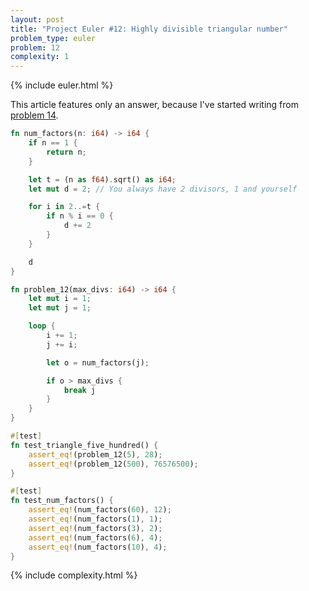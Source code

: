 ```yaml
---
layout: post
title: "Project Euler #12: Highly divisible triangular number"
problem_type: euler
problem: 12
complexity: 1
---
```


{% include euler.html %}

This article features only an answer, because I've started writing from [problem 14](/2021/10/25/project-euler-14-longest-collatz-sequence.html).


```rust
fn num_factors(n: i64) -> i64 {
    if n == 1 {
        return n;
    }

    let t = (n as f64).sqrt() as i64;
    let mut d = 2; // You always have 2 divisors, 1 and yourself

    for i in 2..=t {
        if n % i == 0 {
            d += 2
        }
    }

    d
}

fn problem_12(max_divs: i64) -> i64 {
    let mut i = 1;
    let mut j = 1;

    loop {
        i += 1;
        j += i;

        let o = num_factors(j);

        if o > max_divs {
            break j
        }
    }
}

#[test]
fn test_triangle_five_hundred() {
    assert_eq!(problem_12(5), 28);
    assert_eq!(problem_12(500), 76576500);
}

#[test]
fn test_num_factors() {
    assert_eq!(num_factors(60), 12);
    assert_eq!(num_factors(1), 1);
    assert_eq!(num_factors(3), 2);
    assert_eq!(num_factors(6), 4);
    assert_eq!(num_factors(10), 4);
}
```

{% include complexity.html %}
